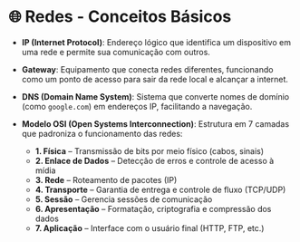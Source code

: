 # 🌐 Redes - Conceitos Básicos

- **IP (Internet Protocol)**: Endereço lógico que identifica um dispositivo em uma rede e permite sua comunicação com outros.

- **Gateway**: Equipamento que conecta redes diferentes, funcionando como um ponto de acesso para sair da rede local e alcançar a internet.

- **DNS (Domain Name System)**: Sistema que converte nomes de domínio (como `google.com`) em endereços IP, facilitando a navegação.

- **Modelo OSI (Open Systems Interconnection)**: Estrutura em 7 camadas que padroniza o funcionamento das redes:
  - **1. Física** – Transmissão de bits por meio físico (cabos, sinais)
  - **2. Enlace de Dados** – Detecção de erros e controle de acesso à mídia
  - **3. Rede** – Roteamento de pacotes (IP)
  - **4. Transporte** – Garantia de entrega e controle de fluxo (TCP/UDP)
  - **5. Sessão** – Gerencia sessões de comunicação
  - **6. Apresentação** – Formatação, criptografia e compressão dos dados
  - **7. Aplicação** – Interface com o usuário final (HTTP, FTP, etc.)
